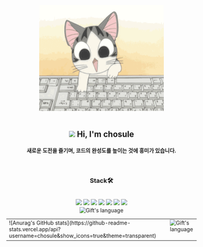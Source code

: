 <div align="center">
<img alt="GIF" src="./giphy.gif" width="330" height="280"/>
</div>
&nbsp;
<div>
  <h2 align="center"><img src = "https://raw.githubusercontent.com/MartinHeinz/MartinHeinz/master/wave.gif" width = 30px> Hi, I'm chosule</h2>
  <h4 align="center">새로운 도전을 즐기며, 코드의 완성도를 높이는 것에 흥미가 있습니다.</h4>
</div>
&nbsp;
<h3 align="center">Stack🛠</h3>
&nbsp;
<div align="center">
  <a href="https://velog.io/@chosule/posts" target="_blank"><img src="https://img.shields.io/badge/Velog-20c997?style=flat-square&logo=Vimeo&logoColor=white"/></a>
  <a href="#"><img src="https://img.shields.io/badge/Next-000000?style=flat-square&logo=nextdotjs&logoColor=white"/></a>
  <a href="#"><img src="https://img.shields.io/badge/React-61DAFB?style=flat-square&logo=react&logoColor=white"/></a>
  <a href="#"><img src="https://img.shields.io/badge/javascript-F7DF1E?style=flat-square&logo=javascript&logoColor=white"/></a>
  <a href="#"><img src="https://img.shields.io/badge/typescript-3178C6?style=flat-square&logo=typescript&logoColor=white"/></a>
  <a href="#"><img src="https://img.shields.io/badge/styled-components-DB7093?style=flat-square&logo=styledcomponents&logoColor=white"/></a>
  <a href="#"><img src="https://img.shields.io/badge/tailwindCss-06B6D4?style=flat-square&logo=tailwindcss&logoColor=white"/></a>  
</div>



<!--![Anurag's GitHub stats](https://github-readme-stats.vercel.app/api?username=chosule&show_icons=true&theme=transparent)-->
<div align="center">
<img align="center" src="https://github-readme-stats.vercel.app/api/top-langs?username=chosule&langs_count=10&show_icons=true&locale=en&layout=compact&theme=light" alt="Gift's language" height="192px"  width="500px"/>
</div>


<table>
  <tr>
    <td valign="top"> ![Anurag's GitHub stats](https://github-readme-stats.vercel.app/api?username=chosule&show_icons=true&theme=transparent)</td>
    <td valign="top"><img align="center" src="https://github-readme-stats.vercel.app/api/top-langs?username=chosule&langs_count=10&show_icons=true&locale=en&layout=compact&theme=light" alt="Gift's language" height="192px"  width="500px"/>
</td>
  </tr>
</table>
